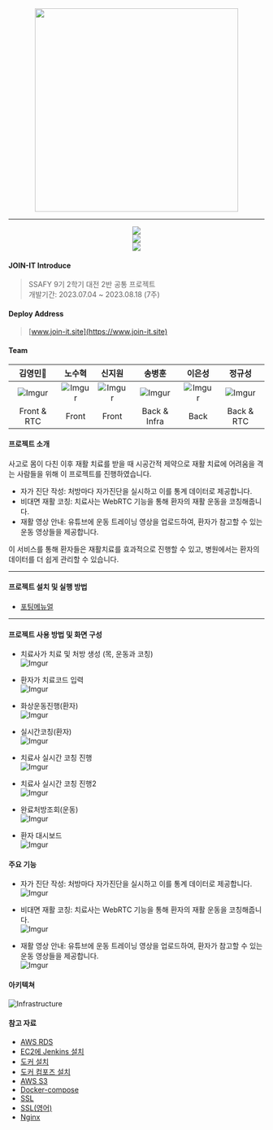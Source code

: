 <div style="text-align:center">
    <img src="https://i.imgur.com/6ghmdYN.png" width="400px" />
</div>

---

<p style="text-align:center">
  <a href="https://skillicons.dev">
    <img src="https://skillicons.dev/icons?i=html,css,js,ts,react,figma" /><br>
    <img src="https://skillicons.dev/icons?i=java,spring,gradle,idea,mysql,aws" /><br>
    <img src="https://skillicons.dev/icons?i=gitlab,jenkins,linux,docker,nginx,vim" /><br>
  </a>
</p>

#### JOIN-IT Introduce
> SSAFY 9기 2학기 대전 2반 공통 프로젝트   
> 개발기간: 2023.07.04 ~ 2023.08.18 (7주)

#### Deploy Address
> [www.join-it.site](https://www.join-it.site)

#### Team

|김영민👑|노수혁|신지원|송병훈|이은성|정규성|
|:---:|:---:|:---:|:---:|:---:|:---:|
|![Imgur](https://i.imgur.com/QCIniI5.png)|![Imgur](https://i.imgur.com/j4TTBz7.png)|![Imgur](https://i.imgur.com/o38ciBD.png)|![Imgur](https://i.imgur.com/ixdlIIc.png)|![Imgur](https://i.imgur.com/edfmHsy.png)|![Imgur](https://i.imgur.com/v3N8Oq3.png)|
|Front & RTC|Front|Front|Back & Infra|Back|Back & RTC|

#### 프로젝트 소개

사고로 몸이 다친 이후 재활 치료를 받을 때 시공간적 제약으로 재활 치료에 어려움을 격는 사람들을 위해 이 프로젝트를 진행하였습니다.
- 자가 진단 작성: 처방마다 자가진단을 실시하고 이를 통계 데이터로 제공합니다.
- 비대면 재활 코칭: 치료사는 WebRTC 기능을 통해 환자의 재활 운동을 코칭해줍니다. 
- 재활 영상 안내: 유튜브에 운동 트레이닝 영상을 업로드하여, 환자가 참고할 수 있는 운동 영상들을 제공합니다.

이 서비스를 통해 환자들은 재활치료를 효과적으로 진행할 수 있고, 병원에서는 환자의 데이터를 더 쉽게 관리할 수 있습니다.

---

#### 프로젝트 설치 및 실행 방법

- [포팅메뉴얼](Exec/porting_manual.md)

---

#### 프로젝트 사용 방법 및 화면 구성

- 치료사가 치료 및 처방 생성 (목, 운동과 코칭)   
![Imgur](https://i.imgur.com/q2uqG0t.gif)

- 환자가 치료코드 입력   
![Imgur](https://i.imgur.com/pfUHGFm.gif)

- 화상운동진행(환자)   
![Imgur](https://i.imgur.com/RCEAHi8.gif)

- 실시간코칭(환자)   
![Imgur](https://i.imgur.com/2sCL7w4.gif)

- 치료사 실시간 코칭 진행   
![Imgur](https://i.imgur.com/1mlOWNy.gif)

- 치료사 실시간 코칭 진행2   
![Imgur](https://i.imgur.com/HOtQYyW.gif)

- 완료처방조회(운동)   
![Imgur](https://i.imgur.com/jVi6K10.gif)

- 환자 대시보드   
![Imgur](https://i.imgur.com/kvnoVaA.gif)


#### 주요 기능

- 자가 진단 작성: 처방마다 자가진단을 실시하고 이를 통계 데이터로 제공합니다.   
![Imgur](https://i.imgur.com/XGw4PXs.png)

- 비대면 재활 코칭: 치료사는 WebRTC 기능을 통해 환자의 재활 운동을 코칭해줍니다.   
![Imgur](https://i.imgur.com/9gz1I6z.png)

- 재활 영상 안내: 유튜브에 운동 트레이닝 영상을 업로드하여, 환자가 참고할 수 있는 운동 영상들을 제공합니다.   
![Imgur](https://i.imgur.com/Lx1Jl88.png)

#### 아키텍쳐

![Infrastructure](https://i.imgur.com/uh4vH1D.png)

#### 참고 자료

- [AWS RDS](https://velog.io/@nefertiri/AWS-RDS%EB%A1%9C-%EB%8D%B0%EC%9D%B4%ED%84%B0%EB%B2%A0%EC%9D%B4%EC%8A%A4-%EB%A7%8C%EB%93%A4%EA%B8%B0)
- [EC2에 Jenkins 설치](https://doing7.tistory.com/118)
- [도커 설치](https://erinh.tistory.com/entry/CICD-Spring-Jenkins-Nginx-EC2-Docker%EB%A1%9C-%EB%AC%B4%EC%A4%91%EB%8B%A8-%EB%B0%B0%ED%8F%AC-%EA%B5%AC%ED%98%84-1-EC2-%EC%84%9C%EB%B2%84-%EA%B8%B0%EB%B3%B8-%EC%84%A4%EC%A0%95-%EB%8F%84%EC%BB%A4-%EC%A0%A0%ED%82%A8%EC%8A%A4-Nginx-JDK-MySQL-Redis-%EC%84%A4%EC%B9%98)
- [도커 컴포즈 설치](https://soyoung-new-challenge.tistory.com/73#google_vignette)
- [AWS S3](https://devlog-wjdrbs96.tistory.com/323)
- [Docker-compose](https://velog.io/@oneook/Docker%EB%A1%9C-React-%EA%B0%9C%EB%B0%9C-%EB%B0%8F-%EB%B0%B0%ED%8F%AC%ED%95%98%EA%B8%B0)
- [SSL](https://velog.io/@zero-black/Docker-compose-certbot-nginx-%EB%A1%9C-SSL-%EC%9D%B8%EC%A6%9D%EC%84%9C-%EB%B0%9C%EA%B8%89%ED%95%98%EA%B8%B0)
- [SSL(영어)](https://pentacent.medium.com/nginx-and-lets-encrypt-with-docker-in-less-than-5-minutes-b4b8a60d3a71)
- [Nginx](https://velog.io/@shin6949/Nginx-Reverse-Proxy-%EA%B5%AC%EC%84%B1%ED%95%98%EA%B8%B0-feat.-Docker)

